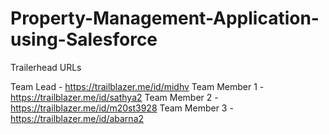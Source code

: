 # Property-Management-Application-using-Salesforce

Trailerhead URLs

Team Lead - https://trailblazer.me/id/midhv
Team Member 1 - https://trailblazer.me/id/sathya2
Team Member 2 - https://trailblazer.me/id/m20st3928
Team Member 3 - https://trailblazer.me/id/abarna2
